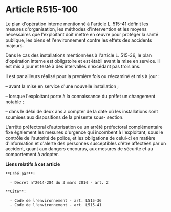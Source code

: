 # Article R515-100

Le plan d'opération interne mentionné à l'article L. 515-41 définit les mesures d'organisation, les méthodes d'intervention
et les moyens nécessaires que l'exploitant doit mettre en œuvre pour protéger la santé publique, les biens et l'environnement
contre les effets des accidents majeurs.

Dans le cas des installations mentionnées à l'article L. 515-36, le plan d'opération interne est obligatoire et est établi
avant la mise en service. Il est mis à jour et testé à des intervalles n'excédant pas trois ans.

Il est par ailleurs réalisé pour la première fois ou réexaminé et mis à jour :

– avant la mise en service d'une nouvelle installation ;

– lorsque l'exploitant porte à la connaissance du préfet un changement notable ;

– dans le délai de deux ans à compter de la date où les installations sont soumises aux dispositions de la présente sous-
section.

L'arrêté préfectoral d'autorisation ou un arrêté préfectoral complémentaire fixe également les mesures d'urgence qui
incombent à l'exploitant, sous le contrôle de l'autorité de police, et les obligations de celui-ci en matière d'information
et d'alerte des personnes susceptibles d'être affectées par un accident, quant aux dangers encourus, aux mesures de sécurité
et au comportement à adopter.

**Liens relatifs à cet article**

	**Créé par**:

	  - Décret n°2014-284 du 3 mars 2014 - art. 2

	**Cite**:

	  - Code de l'environnement - art. L515-36
	  - Code de l'environnement - art. L515-41
